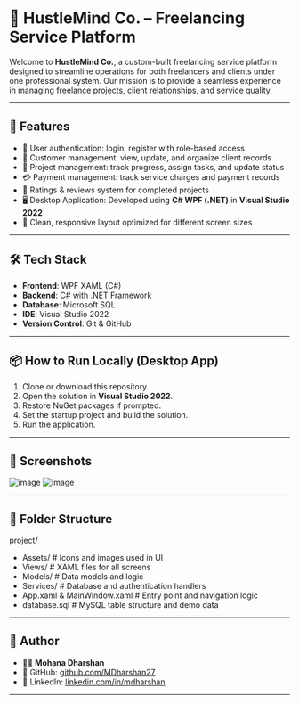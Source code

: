 # 💼 HustleMind Co. – Freelancing Service Platform

Welcome to **HustleMind Co.**, a custom-built freelancing service platform designed to streamline operations for both freelancers and clients under one professional system. Our mission is to provide a seamless experience in managing freelance projects, client relationships, and service quality.

---

## 🚀 Features

- 🔐 User authentication: login, register with role-based access
- 👤 Customer management: view, update, and organize client records
- 💼 Project management: track progress, assign tasks, and update status
- 💳 Payment management: track service charges and payment records
- 🌟 Ratings & reviews system for completed projects
- 🖥️ Desktop Application: Developed using **C# WPF (.NET)** in **Visual Studio 2022**
- 📱 Clean, responsive layout optimized for different screen sizes

---

## 🛠️ Tech Stack

- **Frontend**: WPF XAML (C#)
- **Backend**: C# with .NET Framework
- **Database**: Microsoft SQL 
- **IDE**: Visual Studio 2022
- **Version Control**: Git & GitHub

---

## 📦 How to Run Locally (Desktop App)

1. Clone or download this repository.
2. Open the solution in **Visual Studio 2022**.
3. Restore NuGet packages if prompted.
4. Set the startup project and build the solution.
5. Run the application.

---

## 📸 Screenshots

![image](https://github.com/user-attachments/assets/aa801b79-f8fa-4691-9e28-c11c8a82c0e6)
![image](https://github.com/user-attachments/assets/e9b173d3-dcf8-434f-898e-e07fa6b7179b)

---

## 📂 Folder Structure

project/
- Assets/ # Icons and images used in UI
- Views/ # XAML files for all screens
- Models/ # Data models and logic
- Services/ # Database and authentication handlers
- App.xaml & MainWindow.xaml # Entry point and navigation logic
- database.sql # MySQL table structure and demo data

---

## 🤝 Author

- 👨‍💻 **Mohana Dharshan**
- 🐙 GitHub: [github.com/MDharshan27](https://github.com/MDharshan27)
- 💼 LinkedIn: [linkedin.com/in/mdharshan](https://www.linkedin.com/in/mdharshan)

---
